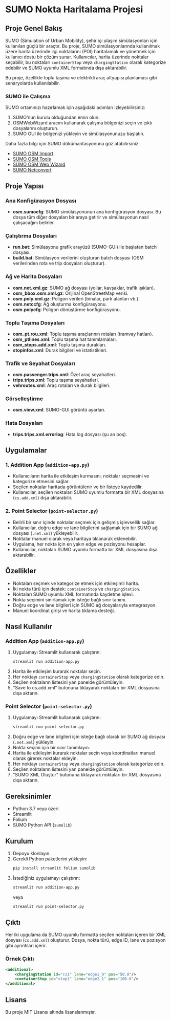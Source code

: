 # SUMO Nokta Haritalama Projesi

## Proje Genel Bakış
SUMO (Simulation of Urban Mobility), şehir içi ulaşım simülasyonları için kullanılan güçlü bir araçtır. Bu proje, SUMO simülasyonlarında kullanılmak üzere harita üzerinde ilgi noktalarını (POI) haritalamak ve yönetmek için kullanıcı dostu bir çözüm sunar. Kullanıcılar, harita üzerinde noktalar seçabilir, bu noktaları `containerStop` veya `chargingStation` olarak kategorize edebilir ve SUMO uyumlu XML formatında dışa aktarabilir. 

Bu proje, özellikle toplu taşıma ve elektrikli araç altyapısı planlaması gibi senaryolarda kullanılabilir.

### SUMO ile Çalışma
SUMO ortamınızı hazırlamak için aşağıdaki adımları izleyebilirsiniz:
1. SUMO’nun kurulu olduğundan emin olun.
2. OSMWebWizard aracını kullanarak çalışma bölgenizi seçin ve çıktı dosyalarını oluşturun.
3. SUMO GUI ile bölgenizi yükleyin ve simülasyonunuzu başlatın.

Daha fazla bilgi için SUMO dökümantasyonuna göz atabilirsiniz:
- [SUMO OSM Import](https://sumo.dlr.de/docs/Networks/Import/OpenStreetMap.html)
- [SUMO OSM Tools](https://sumo.dlr.de/docs/Tools/Import/OSM.html)
- [SUMO OSM Web Wizard](https://sumo.dlr.de/docs/Tutorials/OSMWebWizard.html)
- [SUMO Netconvert](https://sumo.dlr.de/docs/netconvert.html)

## Proje Yapısı

### Ana Konfigürasyon Dosyası
- **osm.sumocfg**: SUMO simülasyonunun ana konfigürasyon dosyası. Bu dosya tüm diğer dosyaları bir araya getirir ve simülasyonun nasıl çalışacağını belirler.

### Çalıştırma Dosyaları
- **run.bat**: Simülasyonu grafik arayüzü (SUMO-GUI) ile başlatan batch dosyası.
- **build.bat**: Simülasyon verilerini oluşturan batch dosyası (OSM verilerinden rota ve trip dosyaları oluşturur).

### Ağ ve Harita Dosyaları
- **osm.net.xml.gz**: SUMO ağ dosyası (yollar, kavşaklar, trafik ışıkları).
- **osm_bbox.osm.xml.gz**: Orijinal OpenStreetMap verisi.
- **osm.poly.xml.gz**: Poligon verileri (binalar, park alanları vb.).
- **osm.netccfg**: Ağ oluşturma konfigürasyonu.
- **osm.polycfg**: Poligon dönüştürme konfigürasyonu.

### Toplu Taşıma Dosyaları
- **osm_pt.rou.xml**: Toplu taşıma araçlarının rotaları (tramvay hatları).
- **osm_ptlines.xml**: Toplu taşıma hat tanımlamaları.
- **osm_stops.add.xml**: Toplu taşıma durakları.
- **stopinfos.xml**: Durak bilgileri ve istatistikleri.

### Trafik ve Seyahat Dosyaları
- **osm.passenger.trips.xml**: Özel araç seyahatleri.
- **trips.trips.xml**: Toplu taşıma seyahatleri.
- **vehroutes.xml**: Araç rotaları ve durak bilgileri.

### Görselleştirme
- **osm.view.xml**: SUMO-GUI görüntü ayarları.

### Hata Dosyaları
- **trips.trips.xml.errorlog**: Hata log dosyası (şu an boş).

## Uygulamalar

### 1. Addition App (`addition-app.py`)
- Kullanıcıların harita ile etkileşim kurmasını, noktalar seçmesini ve kategorize etmesini sağlar.
- Seçilen noktalar haritada görüntülenir ve bir listeye kaydedilir.
- Kullanıcılar, seçilen noktaları SUMO uyumlu formatta bir XML dosyasına (`cs.add.xml`) dışa aktarabilir.

### 2. Point Selector (`point-selector.py`)
- Belirli bir sınır içinde noktalar seçmek için gelişmiş işlevsellik sağlar.
- Kullanıcılar, doğru edge ve lane bilgilerini sağlamak için bir SUMO ağ dosyası (`.net.xml`) yükleyebilir.
- Noktalar manuel olarak veya haritaya tıklanarak eklenebilir.
- Uygulama, her nokta için en yakın edge ve pozisyonu hesaplar.
- Kullanıcılar, noktaları SUMO uyumlu formatta bir XML dosyasına dışa aktarabilir.

## Özellikler
- Noktaları seçmek ve kategorize etmek için etkileşimli harita.
- İki nokta türü için destek: `containerStop` ve `chargingStation`.
- Noktaları SUMO uyumlu XML formatında kaydetme işlevi.
- Nokta seçimini sınırlamak için isteğe bağlı sınır tanımı.
- Doğru edge ve lane bilgileri için SUMO ağ dosyalarıyla entegrasyon.
- Manuel koordinat girişi ve harita tıklama desteği.

## Nasıl Kullanılır

### Addition App (`addition-app.py`)
1. Uygulamayı Streamlit kullanarak çalıştırın:
   ```bash
   streamlit run addition-app.py
   ```
2. Harita ile etkileşim kurarak noktalar seçin.
3. Her noktayı `containerStop` veya `chargingStation` olarak kategorize edin.
4. Seçilen noktaların listesini yan panelde görüntüleyin.
5. "Save to cs.add.xml" butonuna tıklayarak noktaları bir XML dosyasına dışa aktarın.

### Point Selector (`point-selector.py`)
1. Uygulamayı Streamlit kullanarak çalıştırın:
   ```bash
   streamlit run point-selector.py
   ```
2. Doğru edge ve lane bilgileri için isteğe bağlı olarak bir SUMO ağ dosyası (`.net.xml`) yükleyin.
3. Nokta seçimi için bir sınır tanımlayın.
4. Harita ile etkileşim kurarak noktalar seçin veya koordinatları manuel olarak girerek noktalar ekleyin.
5. Her noktayı `containerStop` veya `chargingStation` olarak kategorize edin.
6. Seçilen noktaların listesini yan panelde görüntüleyin.
7. "SUMO XML Oluştur" butonuna tıklayarak noktaları bir XML dosyasına dışa aktarın.

## Gereksinimler
- Python 3.7 veya üzeri
- Streamlit
- Folium
- SUMO Python API (`sumolib`)

## Kurulum
1. Depoyu klonlayın.
2. Gerekli Python paketlerini yükleyin:
   ```bash
   pip install streamlit folium sumolib
   ```
3. İstediğiniz uygulamayı çalıştırın:
   ```bash
   streamlit run addition-app.py
   ```
   veya
   ```bash
   streamlit run point-selector.py
   ```

## Çıktı
Her iki uygulama da SUMO uyumlu formatta seçilen noktaları içeren bir XML dosyası (`cs.add.xml`) oluşturur. Dosya, nokta türü, edge ID, lane ve pozisyon gibi ayrıntıları içerir.

### Örnek Çıktı
```xml
<additional>
    <chargingStation id="cs1" lane="edge1_0" pos="50.0"/>
    <containerStop id="stop1" lane="edge2_1" pos="100.0"/>
</additional>
```

## Lisans
Bu proje MIT Lisansı altında lisanslanmıştır.
